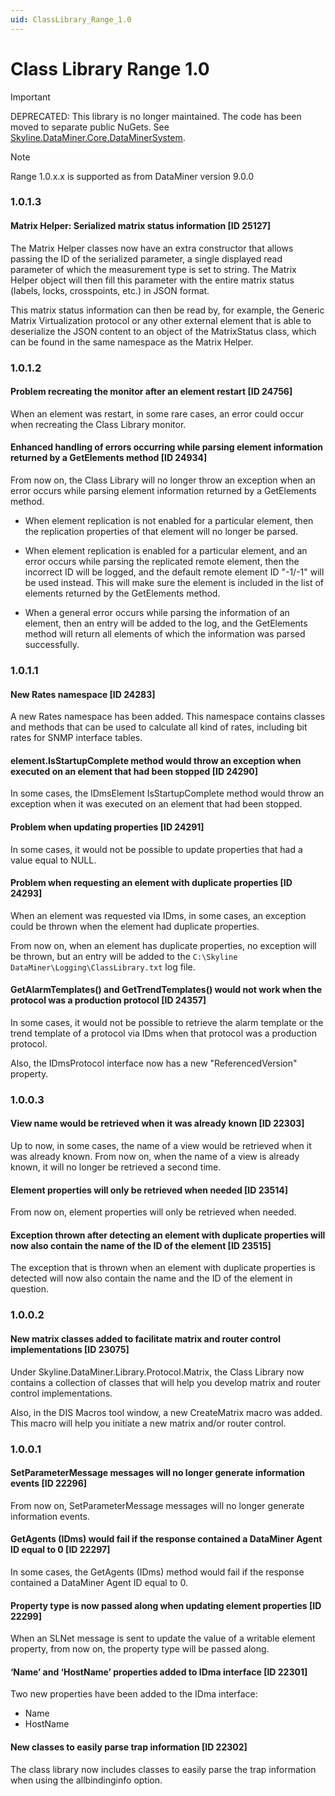 ```yaml
---
uid: ClassLibrary_Range_1.0
---
```


# Class Library Range 1.0

> [!IMPORTANT]
> DEPRECATED: This library is no longer maintained. The code has been moved to separate public NuGets. See [Skyline.DataMiner.Core.DataMinerSystem](xref:Skyline_DataMiner_Core_DataMinerSystem_Range_1.0).

> [!NOTE]
> Range 1.0.x.x is supported as from DataMiner version 9.0.0

### 1.0.1.3

#### Matrix Helper: Serialized matrix status information \[ID 25127\]

The Matrix Helper classes now have an extra constructor that allows passing the ID of the serialized parameter, a single displayed read parameter of which the measurement type is set to string. The Matrix Helper object will then fill this parameter with the entire matrix status (labels, locks, crosspoints, etc.) in JSON format.

This matrix status information can then be read by, for example, the Generic Matrix Virtualization protocol or any other external element that is able to deserialize the JSON content to an object of the MatrixStatus class, which can be found in the same namespace as the Matrix Helper.

### 1.0.1.2

#### Problem recreating the monitor after an element restart \[ID 24756\]

When an element was restart, in some rare cases, an error could occur when recreating the Class Library monitor.

#### Enhanced handling of errors occurring while parsing element information returned by a GetElements method \[ID 24934\]

From now on, the Class Library will no longer throw an exception when an error occurs while parsing element information returned by a GetElements method.

- When element replication is not enabled for a particular element, then the replication properties of that element will no longer be parsed.

- When element replication is enabled for a particular element, and an error occurs while parsing the replicated remote element, then the incorrect ID will be logged, and the default remote element ID "-1/-1" will be used instead. This will make sure the element is included in the list of elements returned by the GetElements method.

- When a general error occurs while parsing the information of an element, then an entry will be added to the log, and the GetElements method will return all elements of which the information was parsed successfully.

### 1.0.1.1

#### New Rates namespace \[ID 24283\]

A new Rates namespace has been added. This namespace contains classes and methods that can be used to calculate all kind of rates, including bit rates for SNMP interface tables.

#### element.IsStartupComplete method would throw an exception when executed on an element that had been stopped \[ID 24290\]

In some cases, the IDmsElement IsStartupComplete method would throw an exception when it was executed on an element that had been stopped.

#### Problem when updating properties \[ID 24291\]

In some cases, it would not be possible to update properties that had a value equal to NULL.

#### Problem when requesting an element with duplicate properties \[ID 24293\]

When an element was requested via IDms, in some cases, an exception could be thrown when the element had duplicate properties.

From now on, when an element has duplicate properties, no exception will be thrown, but an entry will be added to the `C:\Skyline DataMiner\Logging\ClassLibrary.txt` log file.

#### GetAlarmTemplates() and GetTrendTemplates() would not work when the protocol was a production protocol \[ID 24357\]

In some cases, it would not be possible to retrieve the alarm template or the trend template of a protocol via IDms when that protocol was a production protocol.

Also, the IDmsProtocol interface now has a new "ReferencedVersion" property.

### 1.0.0.3

#### View name would be retrieved when it was already known \[ID 22303\]

Up to now, in some cases, the name of a view would be retrieved when it was already known. From now on, when the name of a view is already known, it will no longer be retrieved a second time.

#### Element properties will only be retrieved when needed \[ID 23514\]

From now on, element properties will only be retrieved when needed.

#### Exception thrown after detecting an element with duplicate properties will now also contain the name of the ID of the element \[ID 23515\]

The exception that is thrown when an element with duplicate properties is detected will now also contain the name and the ID of the element in question.

### 1.0.0.2

#### New matrix classes added to facilitate matrix and router control implementations \[ID 23075\]

Under Skyline.DataMiner.Library.Protocol.Matrix, the Class Library now contains a collection of classes that will help you develop matrix and router control implementations.

Also, in the DIS Macros tool window, a new CreateMatrix macro was added. This macro will help you initiate a new matrix and/or router control.

### 1.0.0.1

#### SetParameterMessage messages will no longer generate information events \[ID 22296\]

From now on, SetParameterMessage messages will no longer generate information events.

#### GetAgents (IDms) would fail if the response contained a DataMiner Agent ID equal to 0 \[ID 22297\]

In some cases, the GetAgents (IDms) method would fail if the response contained a DataMiner Agent ID equal to 0.

#### Property type is now passed along when updating element properties \[ID 22299\]

When an SLNet message is sent to update the value of a writable element property, from now on, the property type will be passed along.

#### ‘Name’ and ‘HostName’ properties added to IDma interface \[ID 22301\]

Two new properties have been added to the IDma interface:

- Name
- HostName

#### New classes to easily parse trap information \[ID 22302\]

The class library now includes classes to easily parse the trap information when using the allbindinginfo option.
